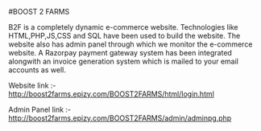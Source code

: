 #BOOST 2 FARMS

B2F is a completely dynamic e-commerce website. Technologies like HTML,PHP,JS,CSS and SQL have been used to build the website.
The website also has admin panel through which we monitor the e-commerce website.
A Razorpay payment gateway system has been integrated alongwith an invoice generation system which is mailed to your email accounts as well.

Website link :- http://boost2farms.epizy.com/BOOST2FARMS/html/login.html

Admin Panel link :- http://boost2farms.epizy.com/BOOST2FARMS/admin/adminpg.php
